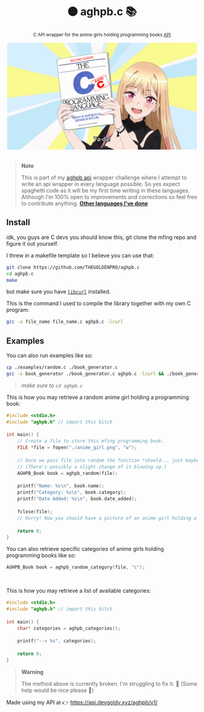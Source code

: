 <div align="center">

  # ⚫ aghpb.c 📚
  <sub>C API wrapper for the anime girls holding programming books [API](https://api.devgoldy.xyz/aghpb/v1/docs)</sub>

</div>

<div align="center">

  <img src="./assets/book_1.png" width="500px">

</div>

<br>

> **Note**
> 
> This is part of my [aghpb api](https://github.com/THEGOLDENPRO/aghpb_api) wrapper challenge where I attempt to write an api wrapper in every language possible. So yes expect spaghetti code as it will be my first time writing in these languages. Although I'm 100% open to improvements and corrections so feel free to contribute anything.
> **[Other languages I've done](https://github.com/THEGOLDENPRO/aghpb_api#-api-wrappers)**

## Install
idk, you guys are C devs you should know this, git clone the mfing repo and figure it out yourself.

I threw in a makefile template so I believe you can use that:
```sh
git clone https://github.com/THEGOLDENPRO/aghpb.c
cd aghpb.c
make
```
but make sure you have [``libcurl``](https://curl.se/libcurl/c/) installed.

This is the command I used to compile the library together with my own C program:
```sh
gcc -o file_name file_name.c aghpb.c -lcurl
```

## Examples
You can also run examples like so: 
```sh
cp ./examples/random.c ./book_generator.c
gcc -o book_generator ./book_generator.c aghpb.c -lcurl && ./book_generator
```
> *make sure to ``cd aghpb.c``*

This is how you may retrieve a random anime girl holding a programming book:
```c
#include <stdio.h>
#include "aghpb.h" // import this bitch

int main() {
    // Create a file to store this mfing programming book.
    FILE *file = fopen("./anime_girl.png", "w");

    // Once we pass file into random the function *should... just maybe...* write to it. 
    // (There's possibly a slight change of it blowing up.)
    AGHPB_Book book = aghpb_random(file);

    printf("Name: %s\n", book.name);
    printf("Category: %s\n", book.category);
    printf("Date Added: %s\n", book.date_added);

    fclose(file);
    // Hurry! Now you should have a picture of an anime girl holding a programming book (please kill me it's 1AM rn and I'M GOING INSANE FROM WRITING C CODE!!! AHHHHHHHHHHH)

    return 0;
}
```
You can also retrieve specific categories of anime girls holding programming books like so:
```c
AGHPB_Book book = aghpb_random_category(file, "c");
```

<br>

This is how you may retrieve a list of available categories:
```c
#include <stdio.h>
#include "aghpb.h" // import this bitch

int main() {
    char* categories = aghpb_categories();

    printf("--> %s", categories);

    return 0;
}
```
> **Warning**
>
> The method above is currently broken. I'm struggling to fix it. 🫠 (Some help would be nice please 🙏)

Made using my API at 👉 https://api.devgoldy.xyz/aghpb/v1/